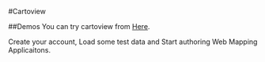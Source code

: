 #Cartoview

##Demos
You can try cartoview from [Here](http://try.cartoview.net).

Create your account, Load some test data and Start authoring Web Mapping Applicaitons.


